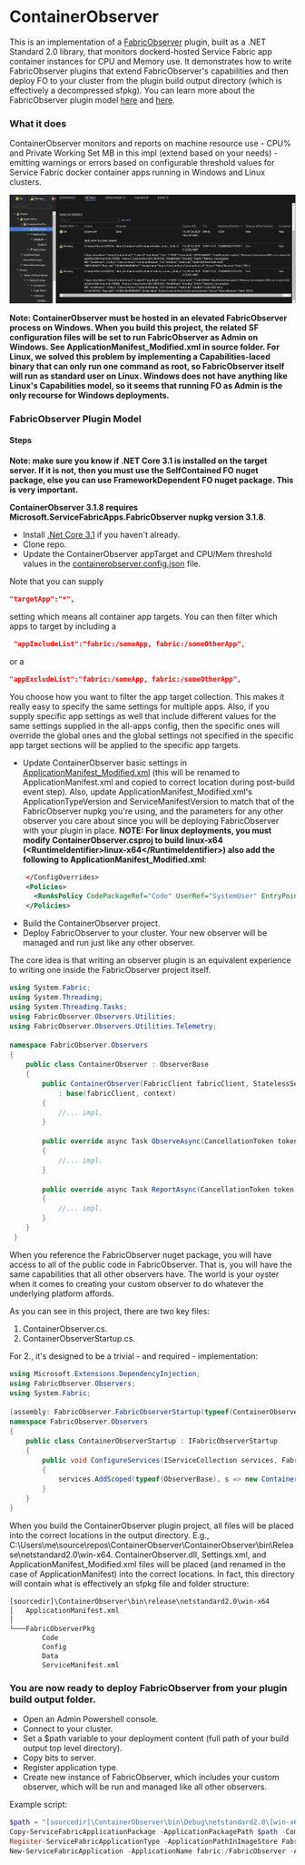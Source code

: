 # ContainerObserver

This is an implementation of a [FabricObserver](https://aka.ms/sf/fabricobserver) plugin, built as a .NET Standard 2.0 library, that monitors dockerd-hosted Service Fabric app container instances for CPU and Memory use. It demonstrates how to write FabricObserver plugins that extend FabricObserver's capabilities and then deploy FO to your cluster from the plugin build output directory (which is effectively a decompressed sfpkg). You can learn more about the FabricObserver plugin model [here](https://github.com/microsoft/service-fabric-observer/tree/master/SampleObserverPlugin) and [here](https://github.com/microsoft/service-fabric-observer/blob/master/Documentation/Plugins.md).

### What it does
ContainerObserver monitors and reports on machine resource use - CPU% and Private Working Set MB in this impl (extend based on your needs) - emitting warnings or errors based on configurable threshold values for Service Fabric docker container apps running in Windows and Linux clusters.  

![SFX Warning](/ContainerObserver/SFX.png)  

**Note: ContainerObserver must be hosted in an elevated FabricObserver process on Windows. When you build this project, the related SF configuration files will be set to run FabricObserver as Admin on Windows. See ApplicationManifest_Modified.xml in source folder. For Linux, we solved this problem by implementing a Capabilities-laced binary that can only run one command as root, so FabricObserver itself will run as standard user on Linux. Windows does not have anything like Linux's Capabilities model, so it seems that running FO as Admin is the only recourse for Windows deployments.**  

### FabricObserver Plugin Model  

#### Steps 
**Note: make sure you know if .NET Core 3.1 is installed on the target server. If it is not, then you must use the SelfContained FO nuget package, else you can use FrameworkDependent FO nuget package. This is very important.** 

**ContainerObserver 3.1.8 requires Microsoft.ServiceFabricApps.FabricObserver nupkg version 3.1.8**.  

- Install [.Net Core 3.1](https://dotnet.microsoft.com/download/dotnet-core/3.1) if you haven't already.
- Clone repo.
- Update the ContainerObserver appTarget and CPU/Mem threshold values in the [containerobserver.config.json](/ContainerObserver/containerobserver.config.json) file. 

Note that you can supply 
 
 ```JSON 
 "targetApp":"*",
```  
setting which means all container app targets. You can then filter which apps to target by including a 

```JSON 
 "appIncludeList":"fabric:/someApp, fabric:/someOtherApp", 
 ``` 
 or a  
 
 ```JSON 
"appExcludeList":"fabric:/someApp, fabric:/someOtherApp", 
```

You choose how you want to filter the app target collection. This makes it really easy to specify the same settings for multiple apps. Also, if you supply specific app settings as well that include different values for the same settings supplied in the all-apps config, then the specific ones will override the global ones and the global settings not specified in the specific app target sections will be applied to the specific app targets. 

- Update ContainerObserver basic settings in [ApplicationManifest_Modified.xml](/ContainerObserver/ApplicationManifest_Modified.xml) (this will be renamed to ApplicationManifest.xml and copied to correct location during post-build event step). Also, update ApplicationManifest_Modified.xml's ApplicationTypeVersion and ServiceManifestVersion to match that of the FabricObserver nupkg you're using, and the parameters for any other observer you care about since you will be deploying FabricObserver with your plugin in place.
**NOTE: For linux deployments, you must modify ContainerObserver.csproj to build linux-x64 (&lt;RuntimeIdentifier&gt;linux-x64&lt;/RuntimeIdentifier&gt;) also add the following to ApplicationManifest_Modified.xml**: 
```xml
    </ConfigOverrides>
    <Policies>
      <RunAsPolicy CodePackageRef="Code" UserRef="SystemUser" EntryPointType="Setup" />
    </Policies>
```
- Build the ContainerObserver project.
- Deploy FabricObserver to your cluster. Your new observer will be managed and run just like any other observer.

The core idea is that writing an observer plugin is an equivalent experience to writing one inside the FabricObserver project itself.

``` C#
using System.Fabric;
using System.Threading;
using System.Threading.Tasks;
using FabricObserver.Observers.Utilities;
using FabricObserver.Observers.Utilities.Telemetry;

namespace FabricObserver.Observers
{
    public class ContainerObserver : ObserverBase
    {
        public ContainerObserver(FabricClient fabricClient, StatelessServiceContext context)
            : base(fabricClient, context)
        {
            //... impl.
        }

        public override async Task ObserveAsync(CancellationToken token)
        {
            //... impl.
        }

        public override async Task ReportAsync(CancellationToken token)
        {
            //... impl.
        }
    }
 }
```

When you reference the FabricObserver nuget package, you will have access to all of the public code in FabricObserver. That is, you will have the same capabilities 
that all other observers have. The world is your oyster when it comes to creating your custom observer to do whatever the underlying platform affords. 

As you can see in this project, there are two key files:

1. ContainerObserver.cs.
2. ContainerObserverStartup.cs.

For 2., it's designed to be a trivial - and required - implementation:

``` C#
using Microsoft.Extensions.DependencyInjection;
using FabricObserver.Observers;
using System.Fabric;

[assembly: FabricObserver.FabricObserverStartup(typeof(ContainerObserverStartup))]
namespace FabricObserver.Observers
{
    public class ContainerObserverStartup : IFabricObserverStartup
    {
        public void ConfigureServices(IServiceCollection services, FabricClient fabricClient, StatelessServiceContext context)
        {
            services.AddScoped(typeof(ObserverBase), s => new ContainerObserver(fabricClient, context));
        }
    }
}
```

When you build the ContainerObserver plugin project, all files will be placed into the correct locations in the output directory. E.g., C:\Users\me\source\repos\ContainerObserver\ContainerObserver\bin\Release\netstandard2.0\win-x64. ContainerObserver.dll, Settings.xml, and ApplicationManifest_Modified.xml files will be placed (and renamed in the case of ApplicationManifest) into the correct locations. In fact, this directory will contain what is effectively an sfpkg file and folder structure:  
```
[sourcedir]\ContainerObserver\bin\release\netstandard2.0\win-x64  
│   ApplicationManifest.xml  
│  
└───FabricObserverPkg  
        Code  
        Config  
        Data  
        ServiceManifest.xml        
```

### You are now ready to deploy FabricObserver from your plugin build output folder.

* Open an Admin Powershell console.
* Connect to your cluster.
* Set a $path variable to your deployment content (full path of your build output top level directory).
* Copy bits to server.
* Register application type.
* Create new instance of FabricObserver, which includes your custom observer, which will be run and managed like all other observers.  

Example script: 

```Powershell
$path = "[sourcedir]\ContainerObserver\bin\Debug\netstandard2.0\[win-x64 or linux-x64, depending on your OS target]"
Copy-ServiceFabricApplicationPackage -ApplicationPackagePath $path -CompressPackage -ApplicationPackagePathInImageStore FabricObserverV318 -TimeoutSec 1800
Register-ServiceFabricApplicationType -ApplicationPathInImageStore FabricObserverV318
New-ServiceFabricApplication -ApplicationName fabric:/FabricObserver -ApplicationTypeName FabricObserverType -ApplicationTypeVersion 3.1.8
```
